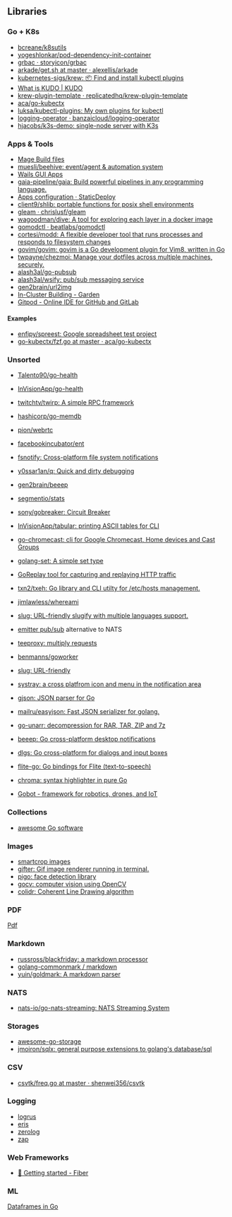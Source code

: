 
## Libraries

  
### Go + K8s  
 * [bcreane/k8sutils](https://github.com/bcreane/k8sutils)  
 * [yogeshlonkar/pod-dependency-init-container](https://github.com/yogeshlonkar/pod-dependency-init-container)  
 * [grbac · storyicon/grbac](https://github.com/storyicon/grbac)  
 * [arkade/get.sh at master · alexellis/arkade](https://github.com/alexellis/arkade/blob/master/get.sh)  
 * [kubernetes-sigs/krew: 📦 Find and install kubectl plugins](https://github.com/kubernetes-sigs/krew/)  
 * [What is KUDO | KUDO](https://kudo.dev/docs/what-is-kudo.html#under-the-hood)  
 * [krew-plugin-template · replicatedhq/krew-plugin-template](https://github.com/replicatedhq/krew-plugin-template)  
 * [aca/go-kubectx](https://github.com/aca/go-kubectx?files=1)  
 * [luksa/kubectl-plugins: My own plugins for kubectl](https://github.com/luksa/kubectl-plugins)  
 * [logging-operator · banzaicloud/logging-operator](https://github.com/banzaicloud/logging-operator)  
 * [hjacobs/k3s-demo: single-node server with K3s](https://codeberg.org/hjacobs/k3s-demo)  
  
  
### Apps & Tools  
  
 * [Mage Build files](https://magefile.org/)  
 * [muesli/beehive: event/agent & automation system](https://github.com/muesli/beehive)  
 * [Wails GUI Apps](https://wails.app/)  
 * [gaia-pipeline/gaia: Build powerful pipelines in any programming language.](https://github.com/gaia-pipeline/gaia)  
 * [Apps configuration · StaticDeploy](https://staticdeploy.io/docs/getting-started-apps-configuration.html)  
 * [client9/shlib: portable functions for posix shell environments](https://github.com/client9/shlib)  
 * [gleam · chrislusf/gleam](https://github.com/chrislusf/gleam)  
 * [wagoodman/dive: A tool for exploring each layer in a docker image](https://github.com/wagoodman/dive)  
 * [gomodctl · beatlabs/gomodctl](https://github.com/beatlabs/gomodctl)  
 * [cortesi/modd: A flexible developer tool that runs processes and responds to filesystem changes](https://github.com/cortesi/modd)  
 * [govim/govim: govim is a Go development plugin for Vim8, written in Go](https://github.com/govim/govim)  
 * [twpayne/chezmoi: Manage your dotfiles across multiple machines, securely.](https://github.com/twpayne/chezmoi)  
 * [alash3al/go-pubsub](https://github.com/alash3al/go-pubsub)  
 * [alash3al/wsify: pub/sub messaging service](https://github.com/alash3al/wsify)  
 * [gen2brain/url2img](https://github.com/gen2brain/url2img)  
 * [In-Cluster Building - Garden](https://docs.garden.io)  
 * [Gitpod - Online IDE for GitHub and GitLab](https://www.gitpod.io/)  
  
  
#### Examples  
 * [enfipy/spreest: Google spreadsheet test project](https://github.com/enfipy/spreest)  
 * [go-kubectx/fzf.go at master · aca/go-kubectx](https://github.com/aca/go-kubectx/blob/master/fzfutil/fzf.go)  
  


### Unsorted

* [Talento90/go-health](https://github.com/Talento90/go-health)  
* [InVisionApp/go-health](https://github.com/InVisionApp/go-health)  
* [twitchtv/twirp: A simple RPC framework](https://github.com/twitchtv/twirp)  
* [hashicorp/go-memdb](https://github.com/hashicorp/go-memdb)  
* [pion/webrtc](https://github.com/pion/webrtc)  
* [facebookincubator/ent](https://github.com/facebookincubator/ent)  
* [fsnotify: Cross-platform file system notifications](https://github.com/fsnotify/fsnotify)  
* [y0ssar1an/q: Quick and dirty debugging](https://github.com/y0ssar1an/q)  
* [gen2brain/beeep](https://github.com/gen2brain/beeep)  
* [segmentio/stats](https://github.com/segmentio/stats)  
* [sony/gobreaker: Circuit Breaker](https://github.com/sony/gobreaker)  
* [InVisionApp/tabular: printing ASCII tables for CLI](https://github.com/InVisionApp/tabular)  

* [go-chromecast: cli for Google Chromecast, Home devices and Cast Groups](https://github.com/vishen/go-chromecast)
* [golang-set: A simple set type](https://github.com/deckarep/golang-set)
* [GoReplay tool for capturing and replaying HTTP traffic](https://github.com/buger/goreplay)

* [txn2/txeh: Go library and CLI utilty for /etc/hosts management.](https://github.com/txn2/txeh)

* [jimlawless/whereami](https://github.com/jimlawless/whereami)
* [slug: URL-friendly slugify with multiple languages support.](https://github.com/gosimple/slug) 
* [emitter pub/sub](https://github.com/emitter-io/emitter) alternative to NATS
* [teeproxy: multiply requests](https://github.com/chrislusf/teeproxy)
* [benmanns/goworker](https://github.com/benmanns/goworker)
* [slug: URL-friendly](https://github.com/gosimple/slug)
* [systray: a cross platfrom icon and menu in the notification area](https://github.com/getlantern/systray)
* [gjson: JSON parser for Go](https://github.com/tidwall/gjson)
* [mailru/easyjson: Fast JSON serializer for golang.](https://github.com/mailru/easyjson)
* [go-unarr: decompression for RAR, TAR, ZIP and 7z](https://github.com/gen2brain/go-unarr)
* [beeep: Go cross-platform desktop notifications](https://github.com/gen2brain/beeep)
* [dlgs: Go cross-platform for dialogs and input boxes](https://github.com/gen2brain/dlgs)
* [flite-go: Go bindings for Flite (text-to-speech)](https://github.com/gen2brain/flite-go)

* [chroma: syntax highlighter in pure Go](https://github.com/alecthomas/chroma)
* [Gobot - framework for robotics, drones, and IoT](https://gobot.io/)

### Collections
* [ awesome Go software](https://oxozle.com/awetop/avelino-awesome-go/)

### Images
* [smartcrop images](https://github.com/muesli/smartcrop)
* [gifter: Gif image renderer running in terminal.](https://github.com/esimov/gifter)
* [pigo: face detection library](https://github.com/esimov/pigo)
* [gocv: computer vision using OpenCV](https://github.com/hybridgroup/gocv)
* [colidr: Coherent Line Drawing algorithm](https://github.com/esimov/colidr)


### PDF

[Pdf](https://github.com/unidoc/unipdf)

### Markdown
* [russross/blackfriday: a markdown processor](https://github.com/russross/blackfriday)
* [golang-commonmark / markdown](https://gitlab.com/golang-commonmark/markdown)
* [yuin/goldmark: A markdown parser](https://github.com/yuin/goldmark)


### NATS

* [nats-io/go-nats-streaming: NATS Streaming System](https://github.com/nats-io/go-nats-streaming)

### Storages
* [awesome-go-storage](https://github.com/gostor/awesome-go-storage/blob/master/README.md)
* [jmoiron/sqlx: general purpose extensions to golang's database/sql](https://github.com/jmoiron/sqlx)


### CSV
* [csvtk/freq.go at master · shenwei356/csvtk](https://github.com/shenwei356/csvtk/blob/master/csvtk/cmd/freq.go)


### Logging
* [logrus](https://github.com/Sirupsen/logrus)
* [eris](https://github.com/rotisserie/eris)
* [zerolog](https://github.com/rs/zerolog)
* [zap](https://github.com/uber-go/zap)

### Web Frameworks
* [📖 Getting started - Fiber](https://fiber.wiki/)


### ML

[Dataframes in Go](https://github.com/go-gota/gota)
<!--stackedit_data:
eyJoaXN0b3J5IjpbNzI5NDM2NzE4LC0xMjc1MTQ3MDI4LDc0OD
E0OTExNCwtMTI4NzQ3NjY1OSwyMDYzODIyODgzLC0xNDQyNzk2
OTAxLDE0NTkxMDIxNzUsLTE5NDIxMDYwMzgsMTMzMzQ5MzcwNC
w0Njg2NTIzNjQsLTE2MTY0MjA4NTcsLTE1NjI0MzQ2LC03ODU0
OTU2MzgsODM4ODM4MDgsNDg3Nzc4MTg5LC0xNTI5MTA2NTcxLC
01Njg1MTc2MzcsLTIwMDMyNjM1NjcsLTEyNTcyNjM1NzksOTU1
MDYyMTA0XX0=
-->